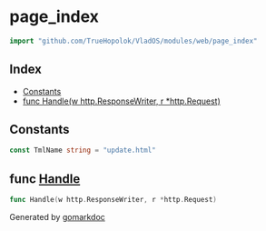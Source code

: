 <!-- Code generated by gomarkdoc. DO NOT EDIT -->

# page\_index

```go
import "github.com/TrueHopolok/VladOS/modules/web/page_index"
```

## Index

- [Constants](<#constants>)
- [func Handle\(w http.ResponseWriter, r \*http.Request\)](<#Handle>)


## Constants

<a name="TmlName"></a>

```go
const TmlName string = "update.html"
```

<a name="Handle"></a>
## func [Handle](<https://github.com/TrueHopolok/VladOS/blob/main/modules/web/page_index/handler.go#L15>)

```go
func Handle(w http.ResponseWriter, r *http.Request)
```



Generated by [gomarkdoc](<https://github.com/princjef/gomarkdoc>)
